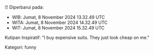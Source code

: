 ⏰ Diperbarui pada:
- WIB: Jumat, 8 November 2024 13.32.49 UTC
- WITA: Jumat, 8 November 2024 14.32.49 UTC
- WIT: Jumat, 8 November 2024 15.32.49 UTC

Kutipan Inspiratif:
"I buy expensive suits. They just look cheap on me."


Kategori: funny

